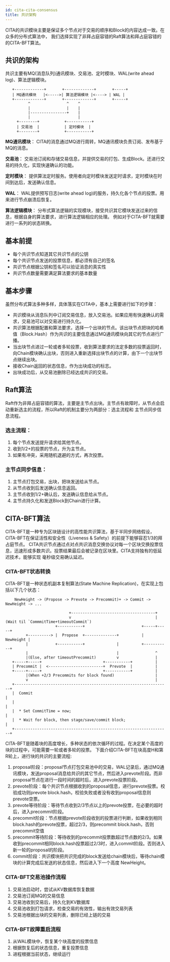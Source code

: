```yaml
---
id: cita-cita-consensus
title: 共识架构
---
```


CITA的共识模块主要是保证多个节点对于交易的顺序和Block的内容达成一致。在众多的分布式算法中，
我们选择实现了非拜占庭容错的Raft算法和拜占庭容错的的CITA-BFT算法。

## 共识的架构

共识主要有MQ(消息队列)通讯模块、交易池、定时模块、WAL(write ahead log)、算法逻辑模块。

```
   +-------------+       +-------------+       +-----+
   | MQ通讯模块   |<----->| 算法逻辑模块 |<----> | WAL |
   +-------------+       +-------------+       +-----+
          ^                ^    ^
          |                |    |
          |----------------+    |
          |                     |
     +--------+           +-----------+
     | 交易池  |           | 定时模块  |
     +--------+           +-----------+
```

**MQ通讯模块**： CITA的消息通过MQ进行周转，MQ通讯模块负责订阅、发布基于MQ的消息。

**交易池**： 交易池订阅和存储交易信息，并提供交易的打包、生成Block。还进行交易的持久化，实现快速确认的功能。

**定时模块**： 提供算法定时服务。使用者向定时模块发送定时请求，定时模块在时间到达后，发送确认信息。

**WAL**： WAL提供预写日志(write ahead log)的服务，持久化各个节点的投票。用来进行节点崩溃后恢复。

**算法逻辑模块**： 分布式算法逻辑的实现模块，接受共识其它模块发送过来的信息，根据自身的算法要求，进行算法逻辑相应的处理。
例如对于CITA-BFT就需要进行一系列的状态转换。

## 基本前提

- 每个共识节点知道其它共识节点的公钥
- 每个共识节点发送的投票信息，都必须有自己的签名
- 共识节点根据公钥和签名可以验证消息的真实性
- 共识节点数量需要满足算法要求的基本数量

## 基本步骤

虽然分布式算法多种多样，具体落实在CITA中，基本上需要进行如下的步骤：

- 共识模块从消息队列中订阅交易信息，放入交易池。如果应用有快速确认的需求，交易池可以对交易进行持久化。
- 共识算法根据配置和算法要求，选择一个出块的节点。该出块节点把块的哈希值（Block.Hash）作为共识的主要信息通过MQ通讯模块向其它的节点进行广播。
- 当出块节点进过一轮或者多轮投票，收到算法要求的法定多数的投票返回时，向Chain模块确认出块，否则进入重新选择出块节点的计算，由下一个出块节点继续出块。
- 接收Chain返回的状态信息，作为出块成功的标志。
- 出块成功后，从交易池删除已经达成共识的交易。

## Raft算法

Raft作为非拜占庭容错的算法，主要是主节点出块。主节点有故障时，从节点会启动重新选主的流程，所以Raft的机制主要分为两部分：选主流程和
主节点同步信息流程。

### 选主流程：

1. 每个节点发送提升请求给其他节点。
2. 收到1/2+的投票的节点，升为主节点。
3. 如果有冲突，采用随机退避的方式，再次投票。

### 主节点同步信息：

1. 主节点打包交易，出块，把块发送给从节点。
2. 从节点收到后发送确认信息返回。
3. 主节点收到1/2+确认后，发送确认信息给从节点。
4. 主节点持久化和发送Block到Chain进行计算。

## CITA-BFT算法

CITA-BFT是一种专为区块链设计的高性能共识算法，基于半同步网络假设，CITA-BFT在保证活性和安全性（Liveness & Safety）的前提下能够容忍1/3的拜占庭节点。
CITA共识节点通过点对点共识消息交换协议对每一个区块交换投票信息，迅速形成多数共识。投票结果最后会被记录在区块里。CITA支持独有的低延迟技术，能够实现
毫秒级交易确认延迟。

### CITA-BFT状态转换

CITA-BFT是一种状态机副本复制算法(State Machine Replication)，在实现上包括以下几个状态：

```
    NewHeight -> (Propose -> Prevote -> Precommit)+ -> Commit -> NewHeight -> ...
```

```
                            +-------------------------------------+
                            v                                     |(Wait til `CommmitTime+timeoutCommit`)
                      +-----------+                         +-----+-----+
         +----------> |  Propose  +--------------+          | NewHeight |
         |            +-----------+              |          +-----------+
         |                                       |                ^
         |(Else, after timeoutPrecommit)         v                |
   +-----+-----+                           +-----------+          |
   | Precommit |  <------------------------+  Prevote  |          |
   +-----+-----+                           +-----------+          |
         |(When +2/3 Precommits for block found)                  |
         v                                                        |
   +--------------------------------------------------------------------+
   |  Commit                                                            |
   |                                                                    |
   |  * Set CommitTime = now;                                           |
   |  * Wait for block, then stage/save/commit block;                   |
   +--------------------------------------------------------------------+
```

CITA-BFT是随着块的高度增长，多种状态的依次循环的过程。在决定某个高度的块的过程中，可能需要一轮或者多轮的投票。
下面介绍CITA-BFT在块高度H和第R轮上，进行块的共识的主要流程:

1. proposal阶段：proposal节点打包交易池中的交易，WAL记录后，通过MQ通讯模块，发送proposal消息给共识的其它节点，然后进入prevote阶段。而非proposal节点在进行一段时间的超时后，进入prevote投票阶段。
2. prevote阶段：每个共识节点根据收到的proposal信息，进行prevote投票。校验成功则prevote block.hash，校验失败或者没有收到proposal信息则prevote空票。
3. prevote等待阶段：等待节点收到2/3节点以上的prevote投票，在必要的超时后，进入precommit阶段。
4. precommit阶段：节点根据prevote阶段收到的投票进行判断，如果收到相同block.hash的prevote投票，超过2/3，则precommit block.hash，否则precommit空值
5. precommit等待阶段：等待收到的precommit投票数超过节点数的2/3。如果收到precommit相同block.hash投票超过2/3时，进入commit阶段。否则进入新一轮的proposal的阶段。
6. commit阶段：共识模块把共识完成的block发送给chain模块后，等待chain模块的计算完成后发送的状态信息，然后进入下一个高度 NewHeight。

### CITA-BFT交易池操作流程

1. 交易池启动时，尝试从KV数据库恢复数据
2. 交易池订阅MQ的交易信息
3. 交易池收到交易后，持久化到KV数据库
4. 交易池收到打包请求，检查交易的有效性，输出有效交易列表
5. 交易池根据出块的交易列表，删除已经上链的交易

### CITA-BFT故障重启流程

1. 从WAL模块中，恢复某个块高度的投票信息
2. 根据恢复后的状态信息，重复投票信息
3. 进程根据当前状态，继续运行
